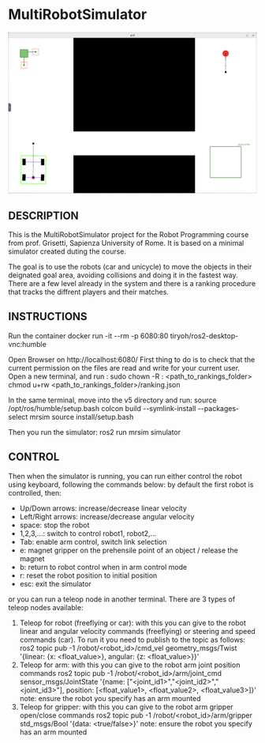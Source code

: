 # MultiRobotSimulator

![Simulator screenshot](/v5/Sim.png "Simulator Screenshot")

## DESCRIPTION
This is the MultiRobotSimulator project for the Robot Programming course from prof. Grisetti, Sapienza University of Rome. It is based on a minimal simulator created duting the course.

The goal is to use the robots (car and unicycle) to move the objects in their deignated goal area, avoiding collisions and doing it in the fastest way.
There are a few level already in the system and there is a ranking procedure that tracks the diffrent players and their matches.

## INSTRUCTIONS
Run the container 
docker run -it --rm -p 6080:80 tiryoh/ros2-desktop-vnc:humble

Open Browser on http://localhost:6080/
First thing to do is to check that the current permission on the files are read and write for your current user.
Open a new terminal, and run :
sudo chown -R  <username>: <username> <path_to_rankings_folder>
chmod u+rw <path_to_rankings_folder>/ranking.json


In the same terminal, move into the v5 directory and run:
source /opt/ros/humble/setup.bash
colcon build --symlink-install --packages-select mrsim
source install/setup.bash

Then you run the simulator:
ros2 run mrsim simulator 

## CONTROL
Then when the simulator is running, you can run either control the robot using keyboard, following the commands below:
by default the first robot is controlled, then:
- Up/Down arrows: increase/decrease linear velocity
- Left/Right arrows: increase/decrease angular velocity
- space: stop the robot
- 1,2,3,...: switch to control robot1, robot2,...
- Tab: enable arm control, switch link selection
- e: magnet gripper on the prehensile point of an object / release the magnet
- b: return to robot control when in arm control mode
- r: reset the robot position to initial position
- esc: exit the simulator


or you can run a teleop node in another terminal. There are 3 types of teleop nodes available:
1. Teleop for robot (freeflying or car): with this you can give to the robot linear and angular velocity commands (freeflying) or steering and speed commands (car). To run it you need to publish to the topic as follows:
    ros2 topic pub -1 /robot/<robot_id>/cmd_vel geometry_msgs/Twist '{linear: {x: <float_value>}, angular: {z: <float_value>}}'
2. Teleop for arm: with this you can give to the robot arm joint position commands
    ros2 topic pub -1 /robot/<robot_id>/arm/joint_cmd sensor_msgs/JointState '{name: ["<joint_id1>","<joint_id2>","<joint_id3>"], position: [<float_value1>, <float_value2>, <float_value3>]}'
    note: ensure the robot you specify has an arm mounted
3. Teleop for gripper: with this you can give to the robot arm gripper open/close commands
    ros2 topic pub -1 /robot/<robot_id>/arm/gripper std_msgs/Bool '{data: <true/false>}'
    note: ensure the robot you specify has an arm mounted


